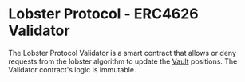 # Lobster Protocol - ERC4626 Validator

The Lobster Protocol Validator is a smart contract that allows or deny requests from the lobster algorithm to update the [Vault](../Vault/README.md) positions. The Validator contract's logic is immutable.